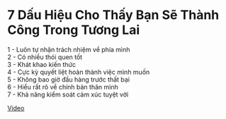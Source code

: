 # 7 Dấu Hiệu Cho Thấy Bạn Sẽ Thành Công Trong Tương Lai

1 - Luôn tự nhận trách nhiệm về phía mình </br>
2 - Có nhiều thói quen tốt </br>
3 - Khát khao kiến thức </br>
4 - Cực kỳ quyết liệt hoàn thành việc mình muốn </br>
5 - Không bao giờ đầu hàng trước thất bại </br>
6 - Hiểu rất rõ về chính bản thân mình </br>
7 - Khả năng kiểm soát cảm xúc tuyệt vời </br>

[Video](https://youtu.be/4onq3Un413k)